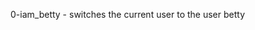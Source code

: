 0-iam_betty -  switches the current user to the user betty                                                                                                    

                                                                                                                                                              

                        
